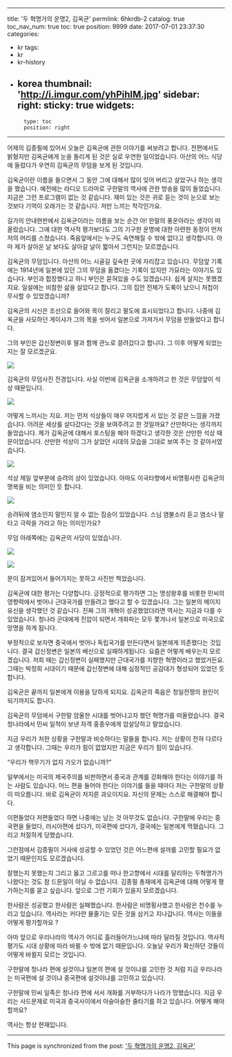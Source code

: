
---
title: '두 혁명가의 운명2, 김옥균'
permlink: 6hkrdb-2
catalog: true
toc_nav_num: true
toc: true
position: 9999
date: 2017-07-01 23:37:30
categories:
- kr
tags:
- kr
- kr-history
- korea
thumbnail: 'http://i.imgur.com/yhPihIM.jpg'
sidebar:
    right:
        sticky: true
widgets:
    -
        type: toc
        position: right
---


어제의 김종필에 있어서 오늘은 김옥균에 관한 이야기를 써보려고 합니다. 전편에서도 밝혔지만 김옥균에게 눈을 돌리게 된 것은 실로 우연한 일이었습니다. 아산의 어느 식당에 들렀다가 우연히 김옥균의 무덤을 보게 된 것입니다. 

김옥균이란 이름을 들으면서 그 동안 그에 대해서 많이 잊어 버리고 살았구나 하는 생각을 했습니다. 예전에는 라디오 드라마로 구한말의 역사에 관한 방송을 많이 들었습니다. 지금은 그런 프로그램이 없는 것 같습니다. 재미 있는 것은 귀로 듣는 것이 눈으로 보는 것보다 기억이 오래가는 것 같습니다. 저만 느끼는 착각인가요. 

길가의 안내현판에서 김옥균이라는 이름을 보는 순간 아! 한말의 풍운아라는 생각이 떠 올랐습니다. 그에 대한 역사적 평가보다도 그의 기구한 운명에 대한 아련한 동정이 먼저 저의 머리를 스쳤습니다. 죽음앞에서는 누구도 숙연해질 수 밖에 없다고 생각합니다. 아마 제가 살아온 날 보다도 살아갈 날이 짧아서 그런지는 모르겠습니다. 

김옥균의 무덤입니다. 아산의 어느 시골길 깊숙한 곳에 자리잡고 있습니다. 
무덤앞 기록에는 1914년에 일본에 있던 그의 무덤을 옮겼다는 기록이 있지만 가묘라는 이야기도 있습니다. 부인과 합장했다고 하니 부인은 묻혀있을 수도 있겠습니다. 쉽게 살지는 못했겠지요. 일설에는 비참한 삶을 살았다고 합니다. 
그의 집안 전체가 도륙이 났으니 처첩이 무사할 수 있었겠습니까?

김옥균의 시신은 조선으로 들어와 목이 잘리고 팔도에 효시되었다고 합니다. 나중에 김옥균을 사모하던 게이샤가 그의 목을 씻어서 일본으로 가져가서 무덤을 만들었다고 합니다.

그의 부인은 갑신정변이후 딸과 함께 관노로 끌려갔다고 합니다. 그 이후 어떻게 되었는지는 잘 모르겠군요. 

![](http://i.imgur.com/yhPihIM.jpg)

김옥균의 무덤사진 전경입니다. 사실 이번에 김옥균을 소개하려고 한 것은 무덤앞이 석상 때문입니다. 

![](http://i.imgur.com/AAyO2S3.jpg)

어떻게 느끼시는 지요. 저는 먼저 석상들이 매우 어지럽게 서 있는 것 같은 느낌을 가졌습니다. 어려운 세상를 살다갔다는 것을 보여주려고 한 것일까요? 산만하다는 생각까지 들었습니다. 제가 김옥균에 대해서 포스팅을 해야 하겠다고 생각한 것은 산만한 석상 때문이었습니다. 산만한 석상이 그가 살았던 시대의 모습을 그대로 보여 주는 것 같아서였습니다. 

![](http://i.imgur.com/Lb4q9Gf.jpg)

석상 제일 앞부분에 승려의 상이 있었습니다. 아마도 이국타향에서 비명횡사한 김옥균의 명복을 비는 의미인 듯 합니다. 

![](http://i.imgur.com/OtM7JoL.jpg)

승려뒤에 염소인지 말인지 알 수 없는 짐승이 있었습니다. 스님 염불소리 듣고 염소나 말타고 극락을 가라고 하는 의미인가요?

무덤 아래쪽에는 김옥균의 사당이 있었습니다. 

![](http://i.imgur.com/SSvZtgl.jpg)

![](http://i.imgur.com/e3ZClL1.jpg)

문이 잠겨있어서 들어가지는 못하고 사진만 찍었습니다. 

김옥균에 대한 평가는 다양합니다. 긍정적으로 평가하면 그는 명성왕후를 비롯한 민씨의 영향력에서 벗어나 근대국가를 만들려고 했다고 할 수 있겠습니다. 그는 일본의 메이지 유신을 생각했던 것 같습니다. 진짜 그의 개혁이 성공했었더라면 역사는 지금과 다를 수 있었습니다. 청나라 군대에게 진압이 되면서 개화파는 모두 쫓겨나서 일본으로 미국으로 망명을 하게 됩니다. 

부정적으로 보자면 중국에서 벗어나 독립국가를 만든다면서 일본에게 의존했다는 것입니다. 결국 갑신정변은 일본의 배신으로 실패하게됩니다. 
요즘은 어떻게 배우는지 모르겠습니다. 저희 때는 갑신정변이 실패했지만 근대국가를 지향한 혁명이라고 했었거든요. 그때는 박정희 시대이기 때문에 갑신정변에 대해 심정적인 공감대가 형성되어 있었던 듯 합니다. 

김옥균은 끝까지 일본에게 이용을 당하게 되지요. 김옥균의 죽음은 청일전쟁의 원인이 되기까지도 합니다. 

김옥균의 무덤에서 구한말 암울한 시대를 벗어나고자 했던 혁명가를 떠올렸습니다. 결국 청나라에서 민씨 일척이 보낸 자객 홍종우에게 암살당하고 말았습니다. 

지금 우리가 처한 상황을 구한말과 비슷하다는 말들을 합니다. 저는 상황이 전혀 다르다고 생각합니다. 그때는 우리가 힘이 없었지만 지금은 우리가 힘이 있습니다. 

“우리가 핵무기가 없지 가오가 없습니까?” 

일부에서는 미국의 제국주의를 비판하면서 중국과 관계를 강화해야 한다는 이야기를 하는 사람도 있습니다. 어느 편을 들어야 한다는 이야기를 들을 때마다 저는 구한말의 상황이 떠오릅니다. 바로 김옥균이 저지른 과오이지요.
자신의 문제는 스스로 해결해야 합니다. 

이편들었다 저편들었다 하면 나중에는 남는 것 아무것도 없습니다. 구한말에 우리는 중국편을 들었다, 러시아편에 섰다가, 미국편에 섰다가, 결국에는 일본에게 먹혔습니다. 그리고 처절하게 당했습니다. 

그런점에서 김종필이 거사에 성공할 수 있었던 것은 어느편에 설까를 고민할 필요가 없었기 때문인지도 모르겠습니다.

잘했는지 못했는지 그리고 옳고 그르고를 떠나 한고향에서 시대를 달리하는 두혁명가가 나왔다는 것도 참 드문일이 아닐 수 없습니다. 김종필 총재에게 김옥균에 대해 어떻게 평가하는지를 묻고 싶습니다. 앞으로 그런 기회가 있을지 모르겠습니다.  

한사람은 성공했고 한사람은 실패했습니다. 한사람은 비명횡사했고 한사람은 천수를 누리고 있습니다. 역사라는 커다란 물줄기는 모든 것을 삼키고 지나갑니다. 역사는 이들을 어떻게 평가할까요 ?

아마 앞으로 우리나라의 역사가 어디로 흘러들어가느냐에 따라 달라질 것입니다. 역사적 평가도 시대 상황에 따라 바뀔 수 밖에 없기 때문입니다. 
오늘날 우리가 확신하던 것들이 어떻게 바뀔지 모르는 것입니다. 

구한말에 청나라 편에 설것이냐 일본의 편에 설 것이냐를 고민한 것 처럼 지금 우리나라는 미국편에 설 것이냐 중국편에 설것이냐를 고민하고 있습니다. 

구한말에 민씨 일족은 청나라 편에 서서 개화를 거부하다가 나라가 망했습니다. 
지금 우리는 사드문제로 미국과 중국사이에서 아슬아슬한 줄타기를 하고 있습니다. 어떻게 해야할까요?

역사는 항상 현재입니다.

- - -

This page is synchronized from the post: ['두 혁명가의 운명2, 김옥균'](https://steemit.com/@oldstone/6hkrdb-2)

